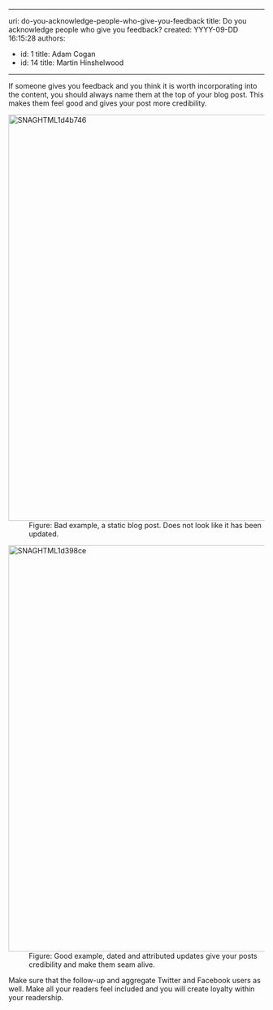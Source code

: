 

---
uri: do-you-acknowledge-people-who-give-you-feedback
title: Do you acknowledge people who give you feedback?
created: YYYY-09-DD 16:15:28
authors:
  - id: 1
    title: Adam Cogan
  - id: 14
    title: Martin Hinshelwood
---




<span class='intro'> If someone gives you feedback and you think it is worth incorporating into the content, you should always name them at the top of your blog post. This makes them feel good and gives your post more credibility. 
<br> </span>

<dl class="badImage"><dt><img alt="SNAGHTML1d4b746" src="/PublishingImages/RulesBloggingAcknowledgeBad.jpg" style="width&#58;800px;" /></dt><dd>Figure&#58; Bad example, a static blog post. Does not look like it has been updated.</dd></dl><dl class="goodImage"><dt><img alt="SNAGHTML1d398ce" src="/PublishingImages/RulesBloggingAcknowledgeGood.jpg" border="0" style="width&#58;800px;" /> </dt><dd>Figure&#58; Good example, dated and attributed updates give your posts credibility and make them seam alive.</dd></dl> 
<p>Make sure that the follow-up and aggregate Twitter and Facebook users as well. Make all your readers feel included and you will create loyalty within your readership.</p>


